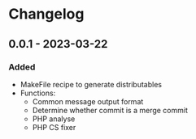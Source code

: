 # Changelog

## 0.0.1 - 2023-03-22
### Added
-   MakeFile recipe to generate distributables
-   Functions:
    -   Common message output format
    -   Determine whether commit is a merge commit
    -   PHP analyse
    -   PHP CS fixer